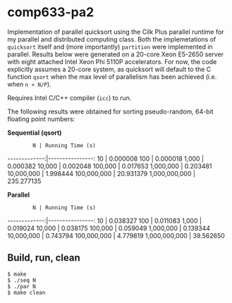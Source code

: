 # comp633-pa2
Implementation of parallel quicksort using the Cilk Plus parallel runtime for my parallel and distributed computing class. Both the implemetations of `quicksort` itself and (more importantly) `partition` were implemented in parallel. Results below were generated on a 20-core Xeon E5-2650 server with eight attached Intel Xeon Phi 5110P accelerators. For now, the code explicitly assumes a 20-core system, as quicksort will default to the C function `qsort` when the max level of parallelism has been achieved (i.e. when `n < N/P`).

Requires Intel C/C++ compiler (`icc`) to run.

The following results were obtained for sorting pseudo-random, 64-bit floating point numbers:

**Sequential (qsort)**
    
            N | Running Time (s)
-------------:|----------------:
           10 |   0.000008
          100 |   0.000018
        1,000 |   0.000382
       10,000 |   0.002048
      100,000 |   0.017653
    1,000,000 |   0.203481
   10,000,000 |   1.998444
  100,000,000 |  20.931379
1,000,000,000 | 235.277135

**Parallel**
    
            N | Running Time (s)
-------------:|----------------:
           10 |  0.038327
          100 |  0.011083
        1,000 |  0.019024
       10,000 |  0.038175
      100,000 |  0.059049
    1,000,000 |  0.139344
   10,000,000 |  0.743794
  100,000,000 |  4.779819
1,000,000,000 | 39.562650

## Build, run, clean
    $ make
    $ ./seq N
    $ ./par N
    $ make clean
